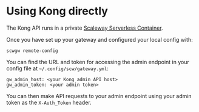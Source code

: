 # Using Kong directly

The Kong API runs in a private [Scaleway Serverless Container](https://www.scaleway.com/en/serverless-containers/).

Once you have set up your gateway and configured your local config with:

```
scwgw remote-config
```

You can find the URL and token for accessing the admin endpoint in your config file at `~/.config/scw/gateway.yml`:

```
gw_admin_host: <your Kong admin API host>
gw_admin_token: <your admin token>
```

You can then make API requests to your admin endpoint using your admin token as the `X-Auth_Token` header.
